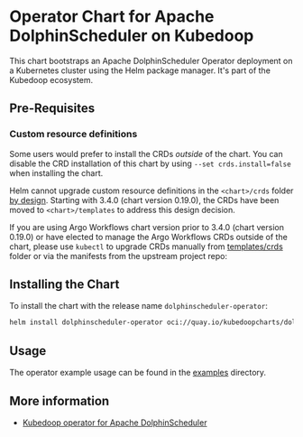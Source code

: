 # Operator Chart for Apache DolphinScheduler on Kubedoop

This chart bootstraps an Apache DolphinScheduler Operator deployment on a Kubernetes cluster using the Helm package manager. It's part of the Kubedoop ecosystem.

## Pre-Requisites

### Custom resource definitions

Some users would prefer to install the CRDs _outside_ of the chart. You can disable the CRD installation of this chart by using `--set crds.install=false` when installing the chart.

Helm cannot upgrade custom resource definitions in the `<chart>/crds` folder [by design](https://helm.sh/docs/chart_best_practices/custom_resource_definitions/#some-caveats-and-explanations).
Starting with 3.4.0 (chart version 0.19.0), the CRDs have been moved to `<chart>/templates` to address this design decision.

If you are using Argo Workflows chart version prior to 3.4.0 (chart version 0.19.0) or have elected to manage the Argo Workflows CRDs outside of the chart,
please use `kubectl` to upgrade CRDs manually from [templates/crds](templates/crds/) folder or via the manifests from the upstream project repo:

## Installing the Chart

To install the chart with the release name `dolphinscheduler-operator`:

```bash
helm install dolphinscheduler-operator oci://quay.io/kubedoopcharts/dolphinscheduler-operator
```

## Usage

The operator example usage can be found in the [examples](https://github.com/zncdatadev/dolphinscheduler-operator/tree/main/examples) directory.

## More information

- [Kubedoop operator for Apache DolphinScheduler](https://github.com/zncdatadev/dolphinscheduler-operator)
